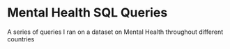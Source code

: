 # Mental Health SQL Queries
 A series of queries I ran on a dataset on Mental Health throughout different countries

